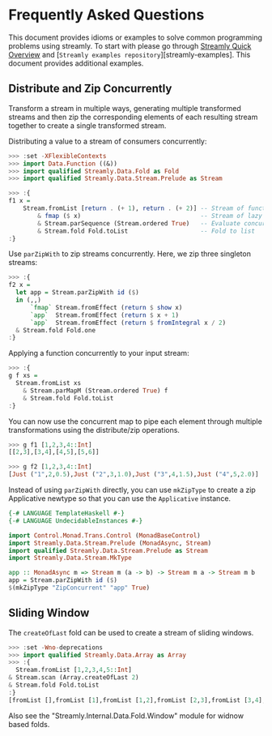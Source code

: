 # Frequently Asked Questions

This document provides idioms or examples to solve common programming
problems using streamly. To start with please go through [Streamly Quick
Overview](/docs/User/Tutorials/learn-by-examples.md) and [`Streamly examples repository`][streamly-examples].
This document provides additional examples.

## Distribute and Zip Concurrently

Transform a stream in multiple ways, generating multiple transformed
streams and then zip the corresponding elements of each resulting stream
together to create a single transformed stream.

Distributing a value to a stream of consumers concurrently:

```haskell docspec
>>> :set -XFlexibleContexts
>>> import Data.Function ((&))
>>> import qualified Streamly.Data.Fold as Fold
>>> import qualified Streamly.Data.Stream.Prelude as Stream

>>> :{
f1 x =
    Stream.fromList [return . (+ 1), return . (+ 2)] -- Stream of functions
        & fmap ($ x)                                 -- Stream of lazy actions
        & Stream.parSequence (Stream.ordered True)   -- Evaluate concurrently
        & Stream.fold Fold.toList                    -- Fold to list
:}
```

Use `parZipWith` to zip streams concurrently. Here, we zip three singleton
streams:

```haskell docspec
>>> :{
f2 x =
  let app = Stream.parZipWith id ($)
  in (,,)
      `fmap` Stream.fromEffect (return $ show x)
      `app`  Stream.fromEffect (return $ x + 1)
      `app`  Stream.fromEffect (return $ fromIntegral x / 2)
  & Stream.fold Fold.one
:}
```

Applying a function concurrently to your input stream:

```haskell docspec
>>> :{
g f xs =
  Stream.fromList xs
    & Stream.parMapM (Stream.ordered True) f
    & Stream.fold Fold.toList
:}
```

You can now use the concurrent map to pipe each element through multiple
transformations using the distribute/zip operations.

```haskell docspec
>>> g f1 [1,2,3,4::Int]
[[2,3],[3,4],[4,5],[5,6]]

>>> g f2 [1,2,3,4::Int]
[Just ("1",2,0.5),Just ("2",3,1.0),Just ("3",4,1.5),Just ("4",5,2.0)]
```

Instead of using `parZipWith` directly, you can use `mkZipType` to
create a zip Applicative newtype so that you can use the `Applicative`
instance.

```haskell
{-# LANGUAGE TemplateHaskell #-}
{-# LANGUAGE UndecidableInstances #-}

import Control.Monad.Trans.Control (MonadBaseControl)
import Streamly.Data.Stream.Prelude (MonadAsync, Stream)
import qualified Streamly.Data.Stream.Prelude as Stream
import Streamly.Data.Stream.MkType

app :: MonadAsync m => Stream m (a -> b) -> Stream m a -> Stream m b
app = Stream.parZipWith id ($)
$(mkZipType "ZipConcurrent" "app" True)
```

## Sliding Window

The `createOfLast` fold can be used to create a stream of sliding windows.

```haskell docspec
>>> :set -Wno-deprecations
>>> import qualified Streamly.Data.Array as Array
>>> :{
  Stream.fromList [1,2,3,4,5::Int]
& Stream.scan (Array.createOfLast 2)
& Stream.fold Fold.toList
:}
[fromList [],fromList [1],fromList [1,2],fromList [2,3],fromList [3,4],fromList [4,5]]
```

Also see the "Streamly.Internal.Data.Fold.Window" module for widnow based folds.
